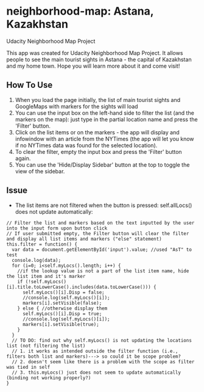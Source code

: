 # neighborhood-map: Astana, Kazakhstan
Udacity Neighborhood Map Project

This app was created for Udacity Neighborhood Map Project. It allows people to see the main tourist sights in Astana - the capital of Kazakhstan and my home town. Hope you will learn more about it and come visit!

## How To Use
1. When you load the page initially, the list of main tourist sights and GoogleMaps with markers for the sights will load
2. You can use the input box on the left-hand side to filter the list (and the markers on the map): just type in the partial location name and press the 'Filter' button.
3. Click on the list items or on the markers - the app will display and infowindow with an article from the NYTimes (the app will let you know if no NYTimes data was found for the selected location).
4. To clear the filter, empty the input box and press the 'Filter' button again.
5. You can use the 'Hide/Display Sidebar' button at the top to toggle the view of the sidebar.

## Issue
* The list items are not filtered when the button is pressed: self.allLocs() does not update automatically:

```
// Filter the list and markers based on the text inputted by the user into the input form upon button click
// If user submitted empty, the Filter button will clear the filter and display all list items and markers ("else" statement)
this.filter = function() {
  var data = document.getElementById('input').value; //used "AsT" to test
  console.log(data);
  for (i=0; i<self.myLocs().length; i++) {
    //if the lookup value is not a part of the list item name, hide the list item and it's marker
    if (!self.myLocs()[i].title.toLowerCase().includes(data.toLowerCase())) {
      self.myLocs()[i].Disp = false;
      //console.log(self.myLocs()[i]);
      markers[i].setVisible(false);
    } else { //otherwise display them
      self.myLocs()[i].Disp = true;
      //console.log(self.myLocs()[i]);
      markers[i].setVisible(true);
    }
  }
  // TO DO: find out why self.myLocs() is not updating the locations list (not filtering the list)
  // 1. it works as intended outside the filter function (i.e., filters both list and markers)---> so could it be scope problem?
  // 2. doesn't seem like there is a problem with the scope as filter was tied in self
  // 3. this.myLocs() just does not seem to update automatically (binding not working properly?)
}
```
